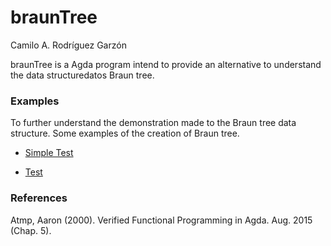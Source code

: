 # braunTree

Camilo A. Rodríguez Garzón

braunTree is a Agda program intend to provide an alternative to understand the data structuredatos Braun tree.

### Examples

To further understand the demonstration made to the Braun tree data structure. Some examples of the creation of Braun tree.

* [Simple Test](https://github.com/camilorodriguezga/braunTree/blob/master/agda-braun-tree/src/test/bt-example-test-simple.agda~)

* [Test](https://github.com/camilorodriguezga/braunTree/blob/master/agda-braun-tree/src/test/bt-example-test.agda)

### References

Atmp, Aaron (2000). Verified Functional Programming in Agda. Aug. 2015 (Chap. 5).